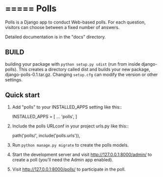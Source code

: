 =====
Polls
=====

Polls is a Django app to conduct Web-based polls. For each question,
visitors can choose between a fixed number of answers.

Detailed documentation is in the "docs" directory.

BUILD
-----------
building your package with `python setup.py sdist` (run from inside django-polls).
This creates a directory called dist and builds your new package, django-polls-0.1.tar.gz.
Changing `setup.cfg` can modify the version or other settings.

Quick start
-----------

1. Add "polls" to your INSTALLED_APPS setting like this::

    INSTALLED_APPS = [
        ...
        'polls',
    ]

2. Include the polls URLconf in your project urls.py like this::

    path('polls/', include('polls.urls')),

3. Run ``python manage.py migrate`` to create the polls models.

4. Start the development server and visit http://127.0.0.1:8000/admin/
   to create a poll (you'll need the Admin app enabled).

5. Visit http://127.0.0.1:8000/polls/ to participate in the poll.
